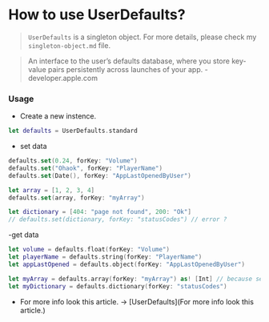 # How to use UserDefaults?

> `UserDefaults` is a singleton object. For more details, please check my `singleton-object.md` file.

> An interface to the user’s defaults database, where you store key-value pairs persistently across launches of your app. - developer.apple.com

### Usage

- Create a new instence.

```swift
let defaults = UserDefaults.standard
```

- set data

```swift
defaults.set(0.24, forKey: "Volume")
defaults.set("Ohaok", forKey: "PlayerName")
defaults.set(Date(), forKey: "AppLastOpenedByUser")

let array = [1, 2, 3, 4]
defaults.set(array, forKey: "myArray")

let dictionary = [404: "page not found", 200: "Ok"]
// defaults.set(dictionary, forKey: "statusCodes") // error ?
```

-get data

```swift
let volume = defaults.float(forKey: "Volume")
let playerName = defaults.string(forKey: "PlayerName")
let appLastOpened = defaults.object(forKey: "AppLastOpenedByUser")

let myArray = defaults.array(forKey: "myArray") as! [Int] // because set optional
let myDictionary = defaults.dictionary(forKey: "statusCodes")
```

- For more info look this article. -> [UserDefaults](For more info look this article.)

